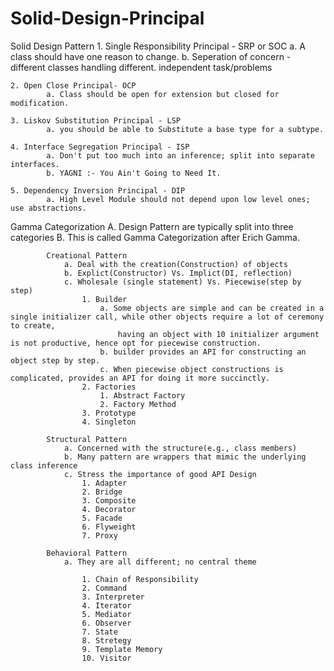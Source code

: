 # Solid-Design-Principal



Solid Design Pattern
    1. Single Responsibility Principal - SRP or SOC
            a. A class should have one reason to change.
            b. Seperation of concern - different classes handling different. independent task/problems

    2. Open Close Principal- OCP
            a. Class should be open for extension but closed for modification.

    3. Liskov Substitution Principal - LSP
            a. you should be able to Substitute a base type for a subtype.

    4. Interface Segregation Principal - ISP
            a. Don't put too much into an inference; split into separate interfaces.
            b. YAGNI :- You Ain't Going to Need It.

    5. Dependency Inversion Principal - DIP
            a. High Level Module should not depend upon low level ones; use abstractions.




Gamma Categorization
    A. Design Pattern are typically split into three categories
    B. This is called Gamma Categorization after Erich Gamma.

            Creational Pattern
                a. Deal with the creation(Construction) of objects
                b. Explict(Constructor) Vs. Implict(DI, reflection)
                c. Wholesale (single statement) Vs. Piecewise(step by step)
                    1. Builder
                        a. Some objects are simple and can be created in a single initializer call, while other objects require a lot of ceremony to create, 
                            having an object with 10 initializer argument is not productive, hence opt for piecewise construction.
                        b. builder provides an API for constructing an object step by step.
                        c. When piecewise object constructions is complicated, provides an API for doing it more succinctly.
                    2. Factories
                        1. Abstract Factory
                        2. Factory Method
                    3. Prototype
                    4. Singleton

            Structural Pattern
                a. Concerned with the structure(e.g., class members)
                b. Many pattern are wrappers that mimic the underlying class inference
                c. Stress the importance of good API Design
                    1. Adapter
                    2. Bridge
                    3. Composite
                    4. Decorator
                    5. Facade
                    6. Flyweight
                    7. Proxy

            Behavioral Pattern
                a. They are all different; no central theme

                    1. Chain of Responsibility
                    2. Command
                    3. Interpreter
                    4. Iterator
                    5. Mediator
                    6. Observer
                    7. State
                    8. Stretegy
                    9. Template Memory
                    10. Visitor

    
